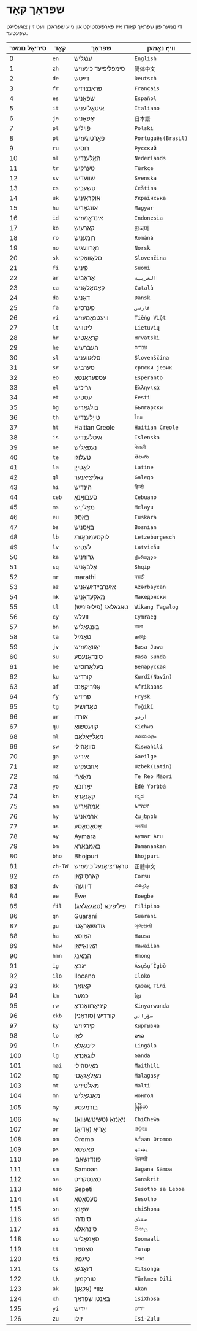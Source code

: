 # שפּראַך קאָד

די נומער פון שפּראַך קאָודז איז פאַרפעסטיקט און נייַע שפּראַכן וועט זיין צוגעלייגט שפּעטער.

| סיריאַל נומער | קאָד | שפּראַך | ווייַז נאָמען |
| - | - | - | - |
| 0 | `en` | ענגליש | `English` |
| 1 | `zh` | סימפּליפיעד כינעזיש | `简体中文` |
| 2 | `de` | דײַטש | `Deutsch` |
| 3 | `fr` | פראנצויזיש | `Français` |
| 4 | `es` | שפּאַניש | `Español` |
| 5 | `it` | איטאַליעניש | `Italiano` |
| 6 | `ja` | יאַפּאַניש | `日本語` |
| 7 | `pl` | פויליש | `Polski` |
| 8 | `pt` | פּאָרטוגעזיש | `Português(Brasil)` |
| 9 | `ru` | רוסיש | `Русский` |
| 10 | `nl` | האָלענדיש | `Nederlands` |
| 11 | `tr` | טערקיש | `Türkçe` |
| 12 | `sv` | שוועדיש | `Svenska` |
| 13 | `cs` | טשעכיש | `Čeština` |
| 14 | `uk` | אוקראַיִניש | `Українська` |
| 15 | `hu` | אונגאַריש | `Magyar` |
| 16 | `id` | אינדאָנעזיש | `Indonesia` |
| 17 | `ko` | קאָרעיִש | `한국어` |
| 18 | `ro` | רומעניש | `Română` |
| 19 | `no` | נאָרוועגיש | `Norsk` |
| 20 | `sk` | סלאָוואַקיש | `Slovenčina` |
| 21 | `fi` | פֿיניש | `Suomi` |
| 22 | `ar` | אַראַביש | `العربية` |
| 23 | `ca` | קאַטאַלאַניש | `Català` |
| 24 | `da` | דאַניש | `Dansk` |
| 25 | `fa` | פּערסיש | `فارسی` |
| 26 | `vi` | וויעטנאַמעזיש | `Tiếng Việt` |
| 27 | `lt` | ליטוויש | `Lietuvių` |
| 28 | `hr` | קראָאַטיש | `Hrvatski` |
| 29 | `he` | העברעיש | `עברית` |
| 30 | `sl` | סלאוועניש | `Slovenščina` |
| 31 | `sr` | סערביש | `српски језик` |
| 32 | `eo` | עספּעראַנטאָ | `Esperanto` |
| 33 | `el` | גריכיש | `Ελληνικά` |
| 34 | `et` | עסטיש | `Eesti` |
| 35 | `bg` | בולגאַריש | `Български` |
| 36 | `th` | טייַלענדיש | `ไทย` |
| 37 | `ht` | Haitian Creole | `Haitian Creole` |
| 38 | `is` | איסלענדיש | `Íslenska` |
| 39 | `ne` | נעפּאַליש | `नेपाली` |
| 40 | `te` | טעלוגו | `తెలుగు` |
| 41 | `la` | לאַטייַן | `Latine` |
| 42 | `gl` | גאליציאנער | `Galego` |
| 43 | `hi` | הינדיש | `हिन्दी` |
| 44 | `ceb` | סעבואַנאָ | `Cebuano` |
| 45 | `ms` | מאַלייַיש | `Melayu` |
| 46 | `eu` | באַסק | `Euskara` |
| 47 | `bs` | באָסניש | `Bosnian` |
| 48 | `lb` | לוקסעמבאָורג | `Letzeburgesch` |
| 49 | `lv` | לעטיש | `Latviešu` |
| 50 | `ka` | גרוזיניש | `ქართული` |
| 51 | `sq` | אַלבאַניש | `Shqip` |
| 52 | `mr` | marathi | `मराठी` |
| 53 | `az` | אַזערביידזשאַניש | `Azərbaycan` |
| 54 | `mk` | מאַקעדאָניש | `Македонски` |
| 55 | `tl` | טאגאלאג (פיליפיניש) | `Wikang Tagalog` |
| 56 | `cy` | וועלש | `Cymraeg` |
| 57 | `bn` | בענגאַליש | `বাংলা` |
| 58 | `ta` | טאַמיל | `தமிழ்` |
| 59 | `jv` | יאַוואַנעזיש | `Basa Jawa` |
| 60 | `su` | סונדאַנעסע | `Basa Sunda` |
| 61 | `be` | בעלאָרוסיש | `Беларуская` |
| 62 | `ku` | קורדיש | `Kurdî(Navîn)` |
| 63 | `af` | אַפֿריקאַנס | `Afrikaans` |
| 64 | `fy` | פריזיש | `Frysk` |
| 65 | `tg` | טאַדזשיק | `Toğikī` |
| 66 | `ur` | אורדו | `اردو` |
| 67 | `qu` | קוועטשואַ | `Kichwa` |
| 68 | `ml` | מאַלייַאַלאַם | `മലയാളം` |
| 69 | `sw` | סוואַהילי | `Kiswahili` |
| 70 | `ga` | איריש | `Gaeilge` |
| 71 | `uz` | אוזבעקיש | `Uzbek(Latin)` |
| 72 | `mi` | מאַאָרי | `Te Reo Māori` |
| 73 | `yo` | יאָרובאַ | `Èdè Yorùbá` |
| 74 | `kn` | קאַנאַדאַ | `ಕನ್ನಡ` |
| 75 | `am` | אַמהאַריש | `አማርኛ` |
| 76 | `hy` | ארמאניש | `Հայերեն` |
| 77 | `as` | אַסאַמאַסע | `অসমীয়া` |
| 78 | `ay` | Aymara | `Aymar Aru` |
| 79 | `bm` | באַמבאַראַ | `Bamanankan` |
| 80 | `bho` | Bhojpuri | `Bhojpuri` |
| 81 | `zh-TW` | טראַדיציאָנעל כינעזיש | `正體中文` |
| 82 | `co` | קאָרסיקאַן | `Corsu` |
| 83 | `dv` | דיוועהי | `ދިވެހިބަސް` |
| 84 | `ee` | Ewe | `Eʋegbe` |
| 85 | `fil` | פיליפּינאָ (טאַגאַלאָג) | `Filipino` |
| 86 | `gn` | Guaraní | `Guarani` |
| 87 | `gu` | גודזשאַראַטי | `ગુજરાતી` |
| 88 | `ha` | האַוסאַ | `Hausa` |
| 89 | `haw` | האַוואַייאַן | `Hawaiian` |
| 90 | `hmn` | המאָנג | `Hmong` |
| 91 | `ig` | יגבאָ | `Ásụ̀sụ́ Ìgbò` |
| 92 | `ilo` | Ilocano | `Iloko` |
| 93 | `kk` | קאַזאַך | `Қазақ Тілі` |
| 94 | `km` | כמער | `ខ្មែរ` |
| 95 | `rw` | קיניאַרוואַנדאַ | `Kinyarwanda` |
| 96 | `ckb` | קורדיש (סוראַני) | `سۆرانی` |
| 97 | `ky` | קירגיזיש | `Кыргызча` |
| 98 | `lo` | לאַו | `ລາວ` |
| 99 | `ln` | לינגאַלאַ | `Lingála` |
| 100 | `lg` | לוגאַנדאַ | `Ganda` |
| 101 | `mai` | מאַיטהילי | `Maithili` |
| 102 | `mg` | מאַלאַגאַסי | `Malagasy` |
| 103 | `mt` | מאלטיזיש | `Malti` |
| 104 | `mn` | מאָנגאָליש | `монгол` |
| 105 | `my` | בורמעסע | `မြန်မာ` |
| 106 | `ny` | ניאַנזאַ (טשיטשעוואַ) | `ChiCheŵa` |
| 107 | `or` | אָריאַ (אָדיאַ) | `ଓଡ଼ିଆ` |
| 108 | `om` | Oromo | `Afaan Oromoo` |
| 109 | `ps` | פּאַשטאָ | `پښتو` |
| 110 | `pa` | פּונדזשאַבי | `ਪੰਜਾਬੀ` |
| 111 | `sm` | Samoan | `Gagana Sāmoa` |
| 112 | `sa` | סאַנסקריט | `Sanskrit` |
| 113 | `nso` | Sepeti | `Sesotho sa Leboa` |
| 114 | `st` | סעסאָטאָ | `Sesotho` |
| 115 | `sn` | שאָנאַ | `chiShona` |
| 116 | `sd` | סינדהי | `سنڌي` |
| 117 | `si` | סינהאַלאַ | `සිංහල` |
| 118 | `so` | סאָמאַליש | `Soomaali` |
| 119 | `tt` | טאַטאַר | `Татар` |
| 120 | `ti` | טיגנאן | `ትግር` |
| 121 | `ts` | דזאָנגאַ | `Xitsonga` |
| 122 | `tk` | טורקמען | `Türkmen Dili` |
| 123 | `ak` | צוויי (אַקאַן) | `Akan` |
| 124 | `xh` | באַנטו שפּראַך | `isiXhosa` |
| 125 | `yi` | יידיש | `ייִדיש` |
| 126 | `zu` | זולו | `Isi-Zulu` |